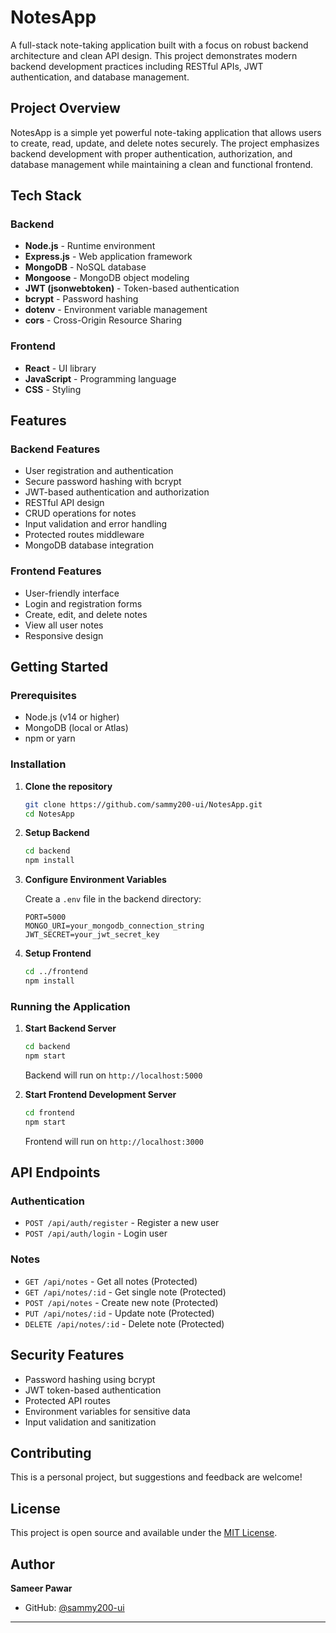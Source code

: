 # NotesApp 

A full-stack note-taking application built with a focus on robust backend architecture and clean API design. This project demonstrates modern backend development practices including RESTful APIs, JWT authentication, and database management.

## Project Overview

NotesApp is a simple yet powerful note-taking application that allows users to create, read, update, and delete notes securely. The project emphasizes backend development with proper authentication, authorization, and database management while maintaining a clean and functional frontend.

## Tech Stack

### Backend
- **Node.js** - Runtime environment
- **Express.js** - Web application framework
- **MongoDB** - NoSQL database
- **Mongoose** - MongoDB object modeling
- **JWT (jsonwebtoken)** - Token-based authentication
- **bcrypt** - Password hashing
- **dotenv** - Environment variable management
- **cors** - Cross-Origin Resource Sharing

### Frontend
- **React** - UI library
- **JavaScript** - Programming language
- **CSS** - Styling

## Features

### Backend Features
-  User registration and authentication
-  Secure password hashing with bcrypt
-  JWT-based authentication and authorization
-  RESTful API design
-  CRUD operations for notes
-  Input validation and error handling
-  Protected routes middleware
-  MongoDB database integration

### Frontend Features
-  User-friendly interface
-  Login and registration forms
-  Create, edit, and delete notes
-  View all user notes
-  Responsive design


##  Getting Started

### Prerequisites
- Node.js (v14 or higher)
- MongoDB (local or Atlas)
- npm or yarn

### Installation

1. **Clone the repository**
   ```bash
   git clone https://github.com/sammy200-ui/NotesApp.git
   cd NotesApp
   ```

2. **Setup Backend**
   ```bash
   cd backend
   npm install
   ```

3. **Configure Environment Variables**
   
   Create a `.env` file in the backend directory:
   ```env
   PORT=5000
   MONGO_URI=your_mongodb_connection_string
   JWT_SECRET=your_jwt_secret_key
   ```

4. **Setup Frontend**
   ```bash
   cd ../frontend
   npm install
   ```

### Running the Application

1. **Start Backend Server**
   ```bash
   cd backend
   npm start
   ```
   Backend will run on `http://localhost:5000`

2. **Start Frontend Development Server**
   ```bash
   cd frontend
   npm start
   ```
   Frontend will run on `http://localhost:3000`

##  API Endpoints

### Authentication
- `POST /api/auth/register` - Register a new user
- `POST /api/auth/login` - Login user

### Notes
- `GET /api/notes` - Get all notes (Protected)
- `GET /api/notes/:id` - Get single note (Protected)
- `POST /api/notes` - Create new note (Protected)
- `PUT /api/notes/:id` - Update note (Protected)
- `DELETE /api/notes/:id` - Delete note (Protected)

##  Security Features

- Password hashing using bcrypt
- JWT token-based authentication
- Protected API routes
- Environment variables for sensitive data
- Input validation and sanitization



##  Contributing

This is a personal project, but suggestions and feedback are welcome!

##  License

This project is open source and available under the [MIT License](LICENSE).

##  Author

**Sameer Pawar**
- GitHub: [@sammy200-ui](https://github.com/sammy200-ui)

---


